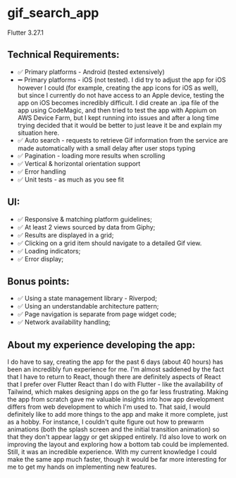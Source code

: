 # gif_search_app

Flutter 3.27.1

## Technical Requirements:

- ✅ Primary platforms - Android (tested extensively)
- ➖ Primary platforms - iOS (not tested). I did try to adjust the app for iOS however I could (for example, creating the app icons for iOS as well), but since I currently do not have access to an Apple device, testing the app on iOS becomes incredibly difficult. I did create an .ipa file of the app using CodeMagic, and then tried to test the app with Appium on AWS Device Farm, but I kept running into issues and after a long time trying decided that it would be better to just leave it be and explain my situation here.
- ✅ Auto search - requests to retrieve Gif information from the service are made automatically with a small delay after user stops typing
- ✅ Pagination - loading more results when scrolling
- ✅ Vertical & horizontal orientation support
- ✅ Error handling
- ✅ Unit tests - as much as you see fit

## UI:

- ✅ Responsive & matching platform guidelines;
- ✅ At least 2 views sourced by data from Giphy;
- ✅ Results are displayed in a grid;
- ✅ Clicking on a grid item should navigate to a detailed Gif view.
- ✅ Loading indicators;
- ✅ Error display;

## Bonus points:

- ✅ Using a state management library - Riverpod;
- ✅ Using an understandable architecture pattern;
- ✅ Page navigation is separate from page widget code;
- ✅ Network availability handling;

## About my experience developing the app:

I do have to say, creating the app for the past 6 days (about 40 hours) has been an incredibly fun experience for me. I'm almost saddened by the fact that I have to return to React, though there are definitely aspects of React that I prefer over Flutter React than I do with Flutter - like the availability of Tailwind, which makes designing apps on the go far less frustrating.
Making the app from scratch gave me valuable insights into how app development differs from web development to which I'm used to. That said, I would definitely like to add more things to the app and make it more complete, just as a hobby. For instance, I couldn't quite figure out how to prewarm animations (both the splash screen and the initial transition animation) so that they don't appear laggy or get skipped entirely. I’d also love to work on improving the layout and exploring how a bottom tab could be implemented.
Still, it was an incredible experience. With my current knowledge I could make the same app much faster, though it would be far more interesting for me to get my hands on implementing new features.
